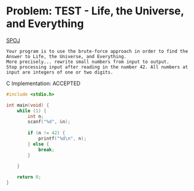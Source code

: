 # Problem: TEST - Life, the Universe, and Everything
[SPOJ](http://www.spoj.com/problems/TEST/)
```
Your program is to use the brute-force approach in order to find the Answer to Life, the Universe, and Everything. 
More precisely... rewrite small numbers from input to output. 
Stop processing input after reading in the number 42. All numbers at input are integers of one or two digits.
```

C Implementation: ACCEPTED
```C
#include <stdio.h>

int main(void) {
	while (1) {
		int n;
		scanf("%d", &n);
		
		if (n != 42) {
			printf("%d\n", n);
		} else {
			break;
		}
		
	}

	return 0;
}
```
